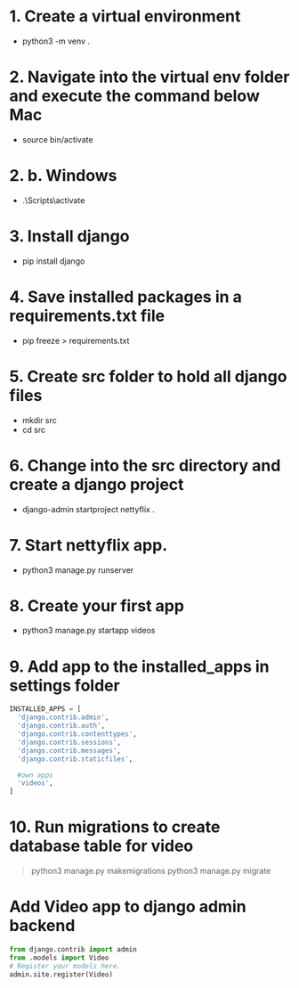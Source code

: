 # 1. Create a virtual environment
- python3 -m venv . 

# 2. Navigate into the virtual env folder and execute the command below Mac
- source bin/activate
# 2. b. Windows
- .\Scripts\activate

# 3. Install django
- pip install django

# 4. Save installed packages in a requirements.txt file

- pip freeze > requirements.txt

# 5. Create src folder to hold all django files
- mkdir src
- cd src
# 6. Change into the src directory and create a django project 

- django-admin startproject nettyflix .
# 7. Start nettyflix app.
- python3 manage.py runserver
# 8. Create your first app
- python3 manage.py startapp videos

# 9. Add app to the installed_apps in settings folder

  ```python
  INSTALLED_APPS = [
    'django.contrib.admin',
    'django.contrib.auth',
    'django.contrib.contenttypes',
    'django.contrib.sessions',
    'django.contrib.messages',
    'django.contrib.staticfiles',

    #own apps
    'videos',
]
  ```
# 10. Run migrations to create database table for video


> python3 manage.py makemigrations
> python3 manage.py migrate

# Add Video app to django admin backend 

```python
from django.contrib import admin
from .models import Video
# Register your models here.
admin.site.register(Video)
```







  









